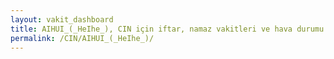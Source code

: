 ```yaml
---
layout: vakit_dashboard
title: AIHUI_(_HeIhe_), CIN için iftar, namaz vakitleri ve hava durumu - ilçe/eyalet seç
permalink: /CIN/AIHUI_(_HeIhe_)/
---
```


<script type="text/javascript">
  var GLOBAL_COUNTRY = 'CIN';
  var GLOBAL_CITY = 'AIHUI_(_HeIhe_)';
  var GLOBAL_STATE = '';
  var lat = 72;
  var lon = 21;
</script>
